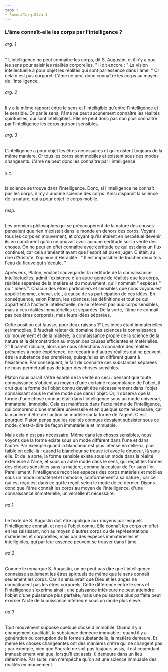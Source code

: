 ```yaml
---
tags : 
- Summa/Ia/q.84/a.1
---
```


### L'âme connaît-elle les corps par l'intelligence ?



###### arg. 1
" L'intelligence ne peut connaître les corps, dit S. Augustin, et il n'y a que les sens pour saisir les réalités corporelles. " Il dit encore : " La vision intellectuelle a pour objet les réalités qui sont par essence dans l'âme. " Or cela n'est pas corporel. L'âme ne peut donc connaître les corps au moyen de l'intelligence. 

###### arg. 2
Il y a le même rapport entre le sens et l'intelligible qu'entre l'intelligence et le sensible. Or par le sens, l'âme ne peut aucunement connaître les réalités spirituelles, qui sont intelligibles. Elle ne peut donc pas non plus connaître par l'intelligence les corps qui sont sensibles. 

###### arg. 3
L'intelligence a pour objet les êtres nécessaires et qui existent toujours de la même manière. Or tous les corps sont mobiles et existent sous des modes changeants. L'âme ne peut donc les connaître par l'intelligence. 

###### s.c.
la science se trouve dans l'intelligence. Donc, si l'intelligence ne connaît pas les corps, il n'y a aucune science des corps. Ainsi disparaît la science de la nature, qui a pour objet le corps mobile. 

###### resp.
Les premiers philosophes qui se préoccupèrent de la nature des choses pensaient que rien n'existait dans le monde en dehors des corps. Voyant tous les corps en mouvement, et croyant qu'ils étaient en perpétuel devenir, ils en conclurent qu'on ne pouvait avoir aucune certitude sur la vérité des choses. On ne peut en effet connaître avec certitude ce qui est dans un flux continuel, car cela s'anéantit avant que l'esprit ait pu en juger. C'était, au dire d’Aristote, l'opinion d'Héraclite : " Il est impossible de toucher deux fois l'eau du fleuve qui s'écoule. " 

Après eux, Platon, voulant sauvegarder la certitude de la connaissance intellectuelles, admit l'existence d'un autre genre de réalités que les corps, réalités séparées de la matière et du mouvement, qu'il nommait " espèces " ou " idées ". Chacun des êtres particuliers et sensibles que nous voyons est appelé homme, cheval, etc., à cause de sa participation de ces idées. En conséquence, selon Platon, les sciences, les définitions et tout ce qui appartient à l'activité intellectuelle, ne se réfèrent pas aux corps sensibles, mais à ces réalités immatérielles et séparées. De la sorte, l'âme ne connaît pas ces êtres corporels, mais leurs idées séparées. 

Cette position est fausse, pour deux raisons 1° Les idées étant immatérielles et immobiles, ü faudrait rejeter du domaine des sciences la connaissance du mouvement et de la matière, la connaissance propre de la science de la nature et la démonstration au moyen des causes efficientes et matérielles. 2° Il parent ridicule, alors que nous cherchons à connaître des réalités présentes à notre expérience, de recourir à d'autres réalités qui ne peuvent être la substance des premières, puisqu'elles en diffèrent quant à l'existence. Par conséquent, le fait de connaître ces substances séparées ne nous permettrait pas de juger des choses sensibles. 

Platon nous paraît s'être écarté de la vérité en ceci : pensant que toute connaissance s'obtient au moyen d'une certaine ressemblance de l'objet, il crut que la forme de l'objet connu devait être nécessairement dans l'objet connaissant sous le même mode que dans l'objet. Or, il observa que la forme d'une chose connue était dans l'intelligence sous un mode universel, immatériel, immobile. Cela est manifeste dans l'acte même de l'intelligence, qui comprend d'une manière universelle et en quelque sorte nécessaire, car la manière d'être de l'action se modèle sur la forme de l'agent. C'est pourquoi Platon pensa que les réalités connues devaient subsister sous ce mode, c'est-à-dire de façon immatérielle et immuable. 

Mais cela n'est pas nécessaire. Même dans les choses sensibles, nous voyons que la forme existe sous un mode différent dans l'une et dans l'autre. Par exemple quand la blancheur est plus intense en celle-ci, plus faible en celle-là ; quand la blancheur se trouve ici avec la douceur, là sans elle. Et de la sorte, la forme sensible existe sous un mode dans la réalité extérieure à l'âme, et sous un autre mode dans le sens, qui reçoit les formes des choses sensibles sans la matière, comme la couleur de l'or sans l'or. Pareillement, l'intelligence reçoit les espèces des corps matériels et mobiles sous un mode immatériel et immobile, conformément à sa nature ; car ce qui est reçu est dans ce qui le reçoit selon le mode de ce dernier. Disons donc que l'âme connaît les corps au moyen de l'intelligence, d'une connaissance immatérielle, universelle et nécessaire. 

###### ad 1
Le texte de S. Augustin doit être appliqué aux moyens par lesquels l'intelligence connaît, et non à l'objet connu. Elle connaît les corps en effet en les saisissant, non au moyen d'autres corps ou de représentations matérielles et corporelles, mais par des espèces immatérielles et intelligibles, qui par leur essence peuvent se trouver dans l'âme. 

###### ad 2
Comme le remarque S. Augustin, on ne peut pas dire que l'intelligence connaisse seulement les êtres spirituels de même que le sens connaît seulement les corps. Car il s'ensuivrait que Dieu et les anges ne connaîtraient pas les êtres corporels. Cette différence entre le sens et l'intelligence s'exprime ainsi : une puissance inférieure ne peut atteindre l'objet d'une puissance plus parfaite, mais une puissance plus parfaite peut exercer l'acte de la puissance inférieure sous un mode plus élevé. 

###### ad 3
Tout mouvement suppose quelque chose d'immobile. Quand il y a changement qualitatif, la substance demeure immuable ; quand il y a génération ou corruption de la forme substantielle, la matière demeure. Et même les choses changeantes ont des manières d'être qui ne changent pas ; par exemple, bien que Socrate ne soit pas toujours assis, il est cependant immuablement vrai que, lorsqu'il est assis, ü demeure dans un lieu déterminé. Par suite, rien n'empêche qu'on ait une science immuable des réalités en mouvement. 

